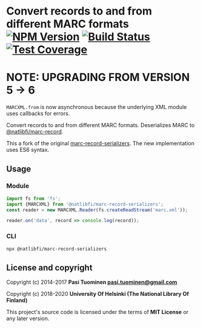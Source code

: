 # Convert records to and from different MARC formats [![NPM Version](https://img.shields.io/npm/v/@natlibfi/marc-record-serializers.svg)](https://npmjs.org/package/@natlibfi/marc-record-serializers) [![Build Status](https://travis-ci.org/NatLibFi/marc-record-serializers.svg)](https://travis-ci.org/NatLibFi/marc-record-serializers) [![Test Coverage](https://codeclimate.com/github/NatLibFi/marc-record-serializers/badges/coverage.svg)](https://codeclimate.com/github/NatLibFi/marc-record-serializers/coverage)

# NOTE: UPGRADING FROM VERSION 5 -> 6
`MARCXML.from` is now asynchronous because the underlying XML module uses callbacks for errors.

Convert records to and from different MARC formats. Deserializes MARC to [@natlibfi/marc-record](https://github.com/natlibfi/marc-record-js).

This a fork of the original [marc-record-serializers](https://github.com/petuomin/marc-record-serializers). The new implementation uses ES6 syntax.

## Usage
### Module
```js
import fs from 'fs';
import {MARCXML} from '@natlibfi/marc-record-serializers';
const reader = new MARCXML.Reader(fs.createReadStream('marc.xml'));

reader.on('data', record => console.log(record));
```
### CLI
```sh
npx @natlibfi/marc-record-serializers
```

## License and copyright

Copyright (c) 2014-2017 **Pasi Tuominen <pasi.tuominen@gmail.com>**

Copyright (c) 2018-2020 **University Of Helsinki (The National Library Of Finland)**

This project's source code is licensed under the terms of **MIT License** or any later version.
